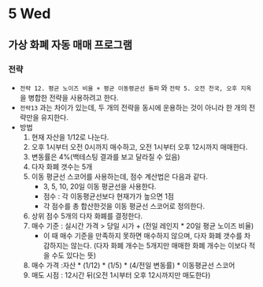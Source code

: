 # 5 Wed

## 가상 화폐 자동 매매 프로그램

### 전략

* `전략 12. 평균 노이즈 비율 + 평균 이동평균선 돌파` 와 `전략 5. 오전 천국, 오후 지옥` 을 병합한 전략을 사용하려고 한다.
* `전략13` 과는 차이가 있는데, 두 개의 전략을 동시에 운용하는 것이 아니라 한 개의 전략만을 유지한다.
* 방법
  1. 현재 자산을 1/12로 나눈다.
  2. 오후 1시부터 오전 0시까지 매수하고, 오전 1시부터 오후 12시까지 매매한다.
  3. 변동률은 4%\(백테스팅 결과를 보고 달라질 수 있음\)
  4. 다자 화폐 갯수는 5개
  5. 이동 평균선 스코어를 사용하는데, 점수 계산법은 다음과 같다.
     * 3, 5, 10, 20일 이동 평균선을 사용한다.
     * 점수 : 각 이동평균선보다 현재가가 높으면 1점
     * 각 점수를 총 합산한것을 이동 평균선 스코어로 정의한다.
  6. 상위 점수 5개의 다자 화폐를 결정한다.
  7. 매수 기준 : 실시간 가격 &gt; 당일 시가 + \(전일 레인지 \* 20일 평균 노이즈 비율\)
     * 이 때 매수 기준을 만족하지 못하면 매수하지 않으며, 다자 화폐 갯수를 차감하지는 않는다. \(다자 화폐 개수는 5개지만 매매한 화폐 개수는 이보다 적을 수도 있다는 뜻\)
  8. 매수 가격 :자산 \* \(1/12\) \* \(1/5\) \* \(4/전일 변동률\) \* 이동평균선 스코어
  9. 매도 시점 : 12시간 뒤\(오전 1시부터 오후 12시까지만 매도한다\)




